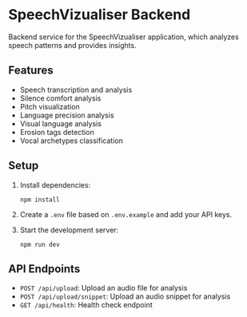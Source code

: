 # SpeechVizualiser Backend

Backend service for the SpeechVizualiser application, which analyzes speech patterns and provides insights.

## Features

- Speech transcription and analysis
- Silence comfort analysis
- Pitch visualization
- Language precision analysis
- Visual language analysis
- Erosion tags detection
- Vocal archetypes classification

## Setup

1. Install dependencies:
   ```
   npm install
   ```

2. Create a `.env` file based on `.env.example` and add your API keys.

3. Start the development server:
   ```
   npm run dev
   ```

## API Endpoints

- `POST /api/upload`: Upload an audio file for analysis
- `POST /api/upload/snippet`: Upload an audio snippet for analysis
- `GET /api/health`: Health check endpoint 